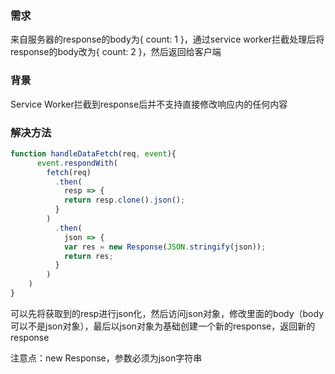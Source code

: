 ### 需求

来自服务器的response的body为{ count: 1 }，通过service worker拦截处理后将response的body改为{ count: 2 }，然后返回给客户端

### 背景

Service Worker拦截到response后并不支持直接修改响应内的任何内容

### 解决方法

```javascript
function handleDataFetch(req, event){
      event.respondWith(
        fetch(req)
          .then(
            resp => {
            return resp.clone().json();
          }
        )
          .then(
            json => {            
            var res = new Response(JSON.stringify(json));
            return res;
          }
        )
    )
}
```

可以先将获取到的resp进行json化，然后访问json对象，修改里面的body（body可以不是json对象），最后以json对象为基础创建一个新的response，返回新的response

注意点：new Response，参数必须为json字符串
